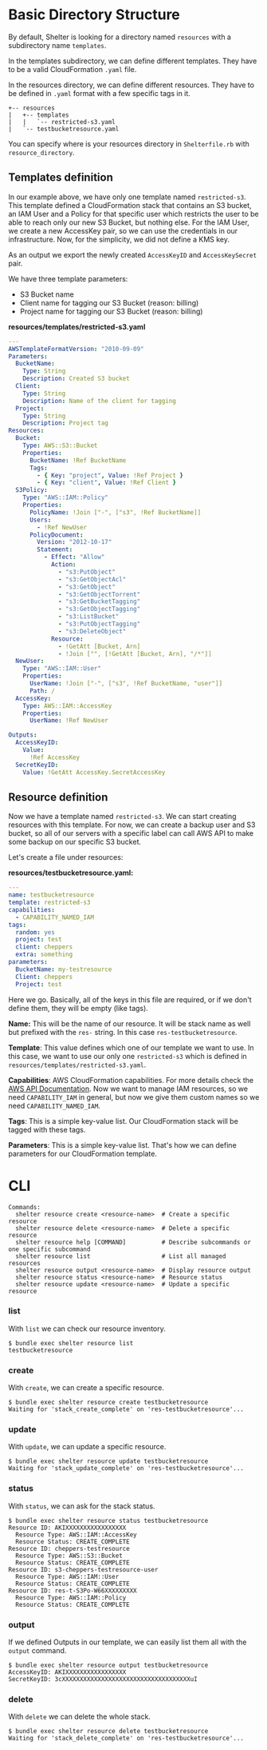 # Basic Directory Structure

By default, Shelter is looking for a directory named `resources` with a
subdirectory name `templates`.

In the templates subdirectory, we can define different templates. They
have to be a valid CloudFormation `.yaml` file.

In the resources directory, we can define different resources. They have
to be defined in `.yaml` format with a few specific tags in it.

```
+-- resources
|   +-- templates
|   |   `-- restricted-s3.yaml
|   `-- testbucketresource.yaml
```

You can specify where is your resources directory in `Shelterfile.rb`
with `resource_directory`.

## Templates definition

In our example above, we have only one template named `restricted-s3`.
This template defined a CloudFormation stack that contains an S3 bucket,
an IAM User and a Policy for that specific user which restricts the user
to be able to reach only our new S3 Bucket, but nothing else. For the
IAM User, we create a new AccessKey pair, so we can use the
credentials in our infrastructure. Now, for the simplicity, we did not
define a KMS key.

As an output we export the newly created `AccessKeyID` and
`AccessKeySecret` pair.

We have three template parameters:

 - S3 Bucket name
 - Client name for tagging our S3 Bucket (reason: billing)
 - Project name for tagging our S3 Bucket (reason: billing)

**resources/templates/restricted-s3.yaml**

```yaml
---
AWSTemplateFormatVersion: "2010-09-09"
Parameters:
  BucketName:
    Type: String
    Description: Created S3 bucket
  Client:
    Type: String
    Description: Name of the client for tagging
  Project:
    Type: String
    Description: Project tag
Resources:
  Bucket:
    Type: AWS::S3::Bucket
    Properties:
      BucketName: !Ref BucketName
      Tags:
        - { Key: "project", Value: !Ref Project }
        - { Key: "client", Value: !Ref Client }
  S3Policy:
    Type: "AWS::IAM::Policy"
    Properties:
      PolicyName: !Join ["-", ["s3", !Ref BucketName]]
      Users:
        - !Ref NewUser
      PolicyDocument:
        Version: "2012-10-17"
        Statement:
          - Effect: "Allow"
            Action:
              - "s3:PutObject"
              - "s3:GetObjectAcl"
              - "s3:GetObject"
              - "s3:GetObjectTorrent"
              - "s3:GetBucketTagging"
              - "s3:GetObjectTagging"
              - "s3:ListBucket"
              - "s3:PutObjectTagging"
              - "s3:DeleteObject"
            Resource:
              - !GetAtt [Bucket, Arn]
              - !Join ["", [!GetAtt [Bucket, Arn], "/*"]]
  NewUser:
    Type: "AWS::IAM::User"
    Properties:
      UserName: !Join ["-", ["s3", !Ref BucketName, "user"]]
      Path: /
  AccessKey:
    Type: AWS::IAM::AccessKey
    Properties:
      UserName: !Ref NewUser

Outputs:
  AccessKeyID:
    Value:
      !Ref AccessKey
  SecretKeyID:
    Value: !GetAtt AccessKey.SecretAccessKey
```

## Resource definition

Now we have a template named `restricted-s3`. We can start creating
resources with this template. For now, we can create a backup user and S3
bucket, so all of our servers with a specific label can call AWS API to
make some backup on our specific S3 bucket.

Let's create a file under resources:

**resources/testbucketresource.yaml:**

```yaml
---
name: testbucketresource
template: restricted-s3
capabilities:
  - CAPABILITY_NAMED_IAM
tags:
  random: yes
  project: test
  client: cheppers
  extra: something
parameters:
  BucketName: my-testresource
  Client: cheppers
  Project: test
```

Here we go. Basically, all of the keys in this file are required, or if
we don't define them, they will be empty (like tags).

**Name:** This will be the name of our resource. It will be stack
name as well but prefixed with the `res-` string. In this case
`res-testbucketresource`.

**Template**: This value defines which one of our template we want to
use. In this case, we want to use our only one `restricted-s3` which is
defined in `resources/templates/restricted-s3.yaml`.

**Capabilities**: AWS CloudFormation capabilities. For more details check the
[AWS API Documentation](docs.aws.amazon.com/AWSCloudFormation/latest/APIReference/API_CreateStack.html).
Now we want to manage IAM resources, so we need `CAPABILITY_IAM`
in general, but now we give them custom names so we need
`CAPABILITY_NAMED_IAM`.

**Tags**: This is a simple key-value list. Our CloudFormation stack will
be tagged with these tags.

**Parameters**: This is a simple key-value list. That's how we can
define parameters for our CloudFormation template.

# CLI

```
Commands:
  shelter resource create <resource-name>  # Create a specific resource
  shelter resource delete <resource-name>  # Delete a specific resource
  shelter resource help [COMMAND]          # Describe subcommands or one specific subcommand
  shelter resource list                    # List all managed resources
  shelter resource output <resource-name>  # Display resource output
  shelter resource status <resource-name>  # Resource status
  shelter resource update <resource-name>  # Update a specific resource
```

### list

With `list` we can check our resource inventory.

```
$ bundle exec shelter resource list
testbucketresource
```

### create

With `create`, we can create a specific resource.

```
$ bundle exec shelter resource create testbucketresource
Waiting for 'stack_create_complete' on 'res-testbucketresource'...
```

### update

With `update`, we can update a specific resource.

```
$ bundle exec shelter resource update testbucketresource
Waiting for 'stack_update_complete' on 'res-testbucketresource'...
```

### status

With `status`, we can ask for the stack status.

```
$ bundle exec shelter resource status testbucketresource
Resource ID: AKIXXXXXXXXXXXXXXXXX
  Resource Type: AWS::IAM::AccessKey
  Resource Status: CREATE_COMPLETE
Resource ID: cheppers-testresource
  Resource Type: AWS::S3::Bucket
  Resource Status: CREATE_COMPLETE
Resource ID: s3-cheppers-testresource-user
  Resource Type: AWS::IAM::User
  Resource Status: CREATE_COMPLETE
Resource ID: res-t-S3Po-W66XXXXXXXXX
  Resource Type: AWS::IAM::Policy
  Resource Status: CREATE_COMPLETE
```

### output

If we defined Outputs in our template, we can easily list them all with
the `output` command.

```
$ bundle exec shelter resource output testbucketresource
AccessKeyID: AKIXXXXXXXXXXXXXXXXX
SecretKeyID: 3cXXXXXXXXXXXXXXXXXXXXXXXXXXXXXXXXXXXXuI
```

### delete

With `delete` we can delete the whole stack.

```
$ bundle exec shelter resource delete testbucketresource
Waiting for 'stack_delete_complete' on 'res-testbucketresource'...
```